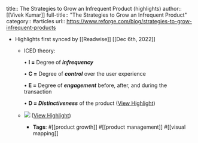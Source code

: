 title:: The Strategies to Grow an Infrequent Product (highlights)
author:: [[Vivek Kumar]]
full-title:: "The Strategies to Grow an Infrequent Product"
category:: #articles
url:: https://www.reforge.com/blog/strategies-to-grow-infrequent-products

- Highlights first synced by [[Readwise]] [[Dec 6th, 2022]]
	- ICED theory:
	  
	  •   **I =** Degree of ***infrequency***
	    
	  •   **C =** Degree of ***control*** over the user experience
	    
	  •   **E =** Degree of ***engagement*** before, after, and during the transaction
	    
	  •   **D = *Distinctiveness*** of the product ([View Highlight](https://read.readwise.io/read/01gkk0t5ar2f0rgs30pds07nrz))
	- ![](https://images.squarespace-cdn.com/content/v1/56f152a22fe131e76648aba3/1642799759659-RA385OKEP3ZHGBM9CWJJ/Iced+Dimensions+to+Manage.png?format=1500w) ([View Highlight](https://read.readwise.io/read/01gkk0v8h96sd0z304n4544j6a))
		- **Tags**: #[[product growth]] #[[product management]] #[[visual mapping]]